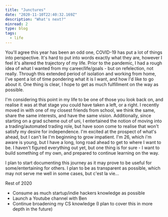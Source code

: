 ```yaml
---
title: "Junctures"
date: "2020-11-10T22:40:32.169Z"
description: "What's next?"
minread: 2
type: blog
tags: 
  - life
---
```


You'll agree this year has been an odd one, COVID-19 has put a lot of things into perspective. It's hard to put into words exactly what they are, however I feel it's altered the trajectory of my life. Prior to the pandemic, I had a rough idea of what I wanted from my career/life/goals - but on refelection, not really. Through this extended period of isolation and working from home, I've spent a lot of time pondering what it is I want, and how I'd like to go about it. One thing is clear, I hope to get as much fulfillment on the way as possible.

I'm considering this point in my life to be one of those you look back on, and realise it was at that stage you could have taken a left, or a right. I recently moved in with one of my closest friends from school, we think the same, share the same interests, and have the same vision. Additionally, since starting on a grad scheme out of uni, I entertained the notion of moving into a trading/automated trading role, but have soon come to realise that won't satisfy my desire for independence. I'm excited at the prospect of what's ahead, but I can't lie I'm beginning to grow impatient. I'm 26, which i'm aware is young, but I have a long, long road ahead to get to where I want to be. I haven't figured everything out yet, but one thing is for sure - I want to build something of my own, and prepared to continue learning on the way.

I plan to start documenting this journey as it may prove to be useful for some/entertaining for others. I plan to be as transparent as possible, which may not serve me well in some cases, but c'est la vie...

Rest of 2020
- Consume as much startup/indie hackers knowledge as possible
- Launch a Youtube channel with Ben
- Continue broadening my CS knowledge (I plan to cover this in more depth in the future)
